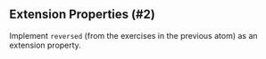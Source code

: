 ## Extension Properties (#2)

Implement `reversed` (from the exercises in the previous atom) as an extension
property.
